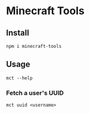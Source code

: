 # Minecraft Tools

## Install

```
npm i minecraft-tools
```

## Usage

```
mct --help
```


### Fetch a user's UUID

```
mct uuid <username>
```
